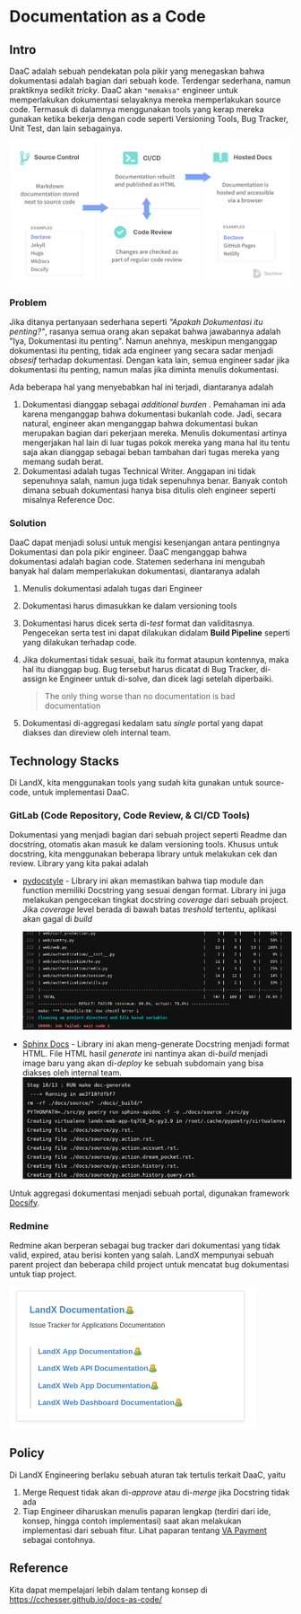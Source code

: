 # Documentation as a Code

## Intro

DaaC adalah sebuah pendekatan pola pikir yang menegaskan bahwa dokumentasi adalah bagian dari sebuah kode. Terdengar sederhana, namun praktiknya sedikit *tricky*. DaaC akan `"memaksa"` engineer untuk memperlakukan dokumentasi selayaknya mereka memperlakukan source code. Termasuk di dalamnya menggunakan tools yang kerap mereka gunakan ketika bekerja dengan code seperti Versioning Tools, Bug Tracker, Unit Test, dan lain sebagainya.

![daac-screenshot](/images/daac.png)

### Problem

Jika ditanya pertanyaan sederhana seperti *"Apakah Dokumentasi itu penting?"*, rasanya semua orang akan sepakat bahwa jawabannya adalah "Iya, Dokumentasi itu penting". Namun anehnya, meskipun menganggap dokumentasi itu penting, tidak ada engineer yang secara sadar menjadi *obsesif* terhadap dokumentasi. Dengan kata lain, semua engineer sadar jika dokumentasi itu penting, namun malas jika diminta menulis dokumentasi.

Ada beberapa hal yang menyebabkan hal ini terjadi, diantaranya adalah
1. Dokumentasi dianggap sebagai *additional burden* . Pemahaman ini ada karena menganggap bahwa dokumentasi bukanlah code. Jadi, secara natural, engineer akan menganggap bahwa dokumentasi bukan merupakan bagian dari pekerjaan mereka. Menulis dokumentasi artinya mengerjakan hal lain di luar tugas pokok mereka yang mana hal itu tentu saja akan dianggap sebagai beban tambahan dari tugas mereka yang memang sudah berat.
2. Dokumentasi adalah tugas Technical Writer. Anggapan ini tidak sepenuhnya salah, namun juga tidak sepenuhnya benar. Banyak contoh dimana sebuah dokumentasi hanya bisa ditulis oleh engineer seperti misalnya Reference Doc. 

### Solution

DaaC dapat menjadi solusi untuk mengisi kesenjangan antara pentingnya Dokumentasi dan pola pikir engineer. DaaC menganggap bahwa dokumentasi adalah bagian code. Statemen sederhana ini mengubah banyak hal dalam memperlakukan dokumentasi, diantaranya adalah
1. Menulis dokumentasi adalah tugas dari Engineer
2. Dokumentasi harus dimasukkan ke dalam versioning tools
3. Dokumentasi harus dicek serta di-*test* format dan validitasnya. Pengecekan serta test ini dapat dilakukan didalam **Build Pipeline** seperti yang dilakukan terhadap code.
4. Jika dokumentasi tidak sesuai, baik itu format ataupun kontennya, maka hal itu dianggap bug. Bug tersebut harus dicatat di Bug Tracker, di-assign ke Engineer untuk di-solve, dan dicek lagi setelah diperbaiki.

    > The only thing worse than no documentation is bad documentation
    
5. Dokumentasi di-aggregasi kedalam satu *single* portal yang dapat diakses dan direview oleh internal team.


## Technology Stacks

Di LandX, kita menggunakan tools yang sudah kita gunakan untuk source-code, untuk implementasi DaaC.

### GitLab (Code Repository, Code Review, & CI/CD Tools)

Dokumentasi yang menjadi bagian dari sebuah project seperti Readme dan docstring, otomatis akan masuk ke dalam versioning tools. Khusus untuk docstring, kita menggunakan beberapa library untuk melakukan cek dan review. Library yang kita pakai adalah 
- [pydocstyle](https://github.com/landx-id/pydocstyle.git) - Library ini akan memastikan bahwa tiap module dan function memiliki Docstring yang sesuai dengan format. Library ini juga melakukan pengecekan tingkat docstring *coverage* dari sebuah project. Jika *coverage* level berada di bawah batas *treshold* tertentu, aplikasi akan gagal di *build*

    ![daac-2-screenshot](/images/daac-2.png)

- [Sphinx Docs](https://www.sphinx-doc.org/) - Library ini akan meng-generate Docstring menjadi format HTML. File HTML hasil *generate* ini nantinya akan di-*build* menjadi image baru yang akan di-*deploy* ke sebuah subdomain yang bisa diakses oleh internal team.
    ![daac-3-screenshot](/images/daac-3.png)

Untuk aggregasi dokumentasi menjadi sebuah portal, digunakan framework [Docsify](https://docsify.js.org/).

### Redmine

Redmine akan berperan sebagai bug tracker dari dokumentasi yang tidak valid, expired, atau berisi konten yang salah. LandX mempunyai sebuah parent project dan beberapa child project untuk mencatat bug dokumentasi untuk tiap project.

![daac-4-screenshot](/images/daac-4.png)

## Policy

Di LandX Engineering berlaku sebuah aturan tak tertulis terkait DaaC, yaitu 
1. Merge Request tidak akan di-*approve* atau di-*merge* jika Docstring tidak ada
2. Tiap Engineer diharuskan menulis paparan lengkap (terdiri dari ide, konsep, hingga contoh implementasi) saat akan melakukan implementasi dari sebuah fitur. Lihat paparan tentang [VA Payment](/example/va-payment.md) sebagai contohnya.

## Reference

Kita dapat mempelajari lebih dalam tentang konsep di https://cchesser.github.io/docs-as-code/ 

